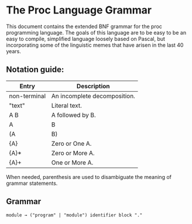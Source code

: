 # The Proc Language Grammar

This document contains the extended BNF grammar for the proc programming
language. The goals of this language are to be easy to be an easy to compile,
simplified language loosely based on Pascal, but incorporating some of the
linguistic memes that have arisen in the last 40 years.

## Notation guide:

Entry        | Description
-------------|--------------
non-terminal | An incomplete decomposition.
"text"       | Literal text.
A B          | A followed by B.
A|B          | A or B but not both.
(A|B)        | Grouping with parenthesis.
{A}          | Zero or One A.
{A}\*        | Zero or More A.
{A}\+        | One or More A.

When needed, parenthesis are used to disambiguate the meaning of grammar
statements.

## Grammar

<pre><code>module &rarr; ("program" | "module") identifier block "."
</code></pre>

